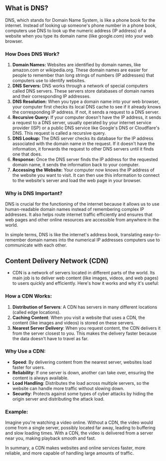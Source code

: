 ## What is DNS?

DNS, which stands for Domain Name System, is like a phone book for the internet. Instead of looking up someone's phone number in a phone book, computers use DNS to look up the numeric address (IP address) of a website when you type its domain name (like google.com) into your web browser.

### How Does DNS Work?

1. **Domain Names:** Websites are identified by domain names, like amazon.com or wikipedia.org. These domain names are easier for people to remember than long strings of numbers (IP addresses) that computers use to identify websites.
2. **DNS Servers:** DNS works through a network of special computers called DNS servers. These servers store databases of domain names and their corresponding IP addresses.
3. **DNS Resolution:** When you type a domain name into your web browser, your computer first checks its local DNS cache to see if it already knows the corresponding IP address. If not, it sends a request to a DNS server.
4. **Recursive Query:** If your computer doesn't have the IP address, it sends a request to a DNS server, usually operated by your internet service provider (ISP) or a public DNS service like Google's DNS or Cloudflare's DNS. This request is called a recursive query.
5. **DNS Lookup:** The DNS server checks its database for the IP address associated with the domain name in the request. If it doesn't have the information, it forwards the request to other DNS servers until it finds one that does.
6. **Response:** Once the DNS server finds the IP address for the requested domain name, it sends the information back to your computer.
7. **Accessing the Website:** Your computer now knows the IP address of the website you want to visit. It can then use this information to connect to the website's server and load the web page in your browser.

### Why is DNS Important?

DNS is crucial for the functioning of the internet because it allows us to use human-readable domain names instead of remembering complex IP addresses. It also helps route internet traffic efficiently and ensures that web pages and other online resources are accessible from anywhere in the world.

In simple terms, DNS is like the internet's address book, translating easy-to-remember domain names into the numerical IP addresses computers use to communicate with each other.

## Content Delivery Network (CDN)
  - CDN is a network of servers located in different parts of the world. Its main job is to deliver web content (like images, videos, and web pages) to users quickly and efficiently. Here's how it works and why it's useful:

### How a CDN Works:
1. **Distribution of Servers**: A CDN has servers in many different locations (called edge locations).
2. **Caching Content**: When you visit a website that uses a CDN, the content (like images and videos) is stored on these servers.
3. **Nearest Server Delivery**: When you request content, the CDN delivers it from the server closest to you. This makes the delivery faster because the data doesn't have to travel as far.

### Why Use a CDN:
- **Speed**: By delivering content from the nearest server, websites load faster for users.
- **Reliability**: If one server is down, another can take over, ensuring the content is always available.
- **Load Handling**: Distributes the load across multiple servers, so the website can handle more traffic without slowing down.
- **Security**: Protects against some types of cyber attacks by hiding the origin server and distributing the attack load.

### Example:
Imagine you're watching a video online. Without a CDN, the video would come from a single server, possibly located far away, leading to buffering and slow loading times. With a CDN, the video is delivered from a server near you, making playback smooth and fast.

In summary, a CDN makes websites and online services faster, more reliable, and more capable of handling large amounts of traffic.
